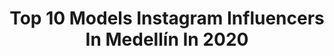 ---
title: Top 10 Models Instagram Influencers In Medellín In 2020
description: >-
  Find top models Instagram influencers in Medellín in 2020. Most popular hashtags: #model #colombia #medellin #sexy.
platform: Instagram
profiles:
  - username: "ilmio_of"
    fullname: >-
      𝐀𝐍𝐀 𝐌𝐀𝐑𝐈𝐀 𝐁𝐎𝐍𝐈𝐋𝐋𝐀
    location: "Colombia"
    followers: 43222
    engagement: 362
    commentsToLikes: 0.059355
    avatar: "https://scontent-lhr8-1.cdninstagram.com/v/t51.2885-19/s320x320/79784303_609231453210374_1370586212330373120_n.jpg?_nc_ht=scontent-lhr8-1.cdninstagram.com&_nc_ohc=lXCvq36CRhMAX9lVyF5&oh=88e2ffe983c748e1ff786b1339b87efb&oe=5EB92837"
    verified: false
    hashtags: "#throwbackthursday, #blackhair, #december, #mybody"
  - username: "johanaosornor"
    fullname: >-
      Johana Osorno Ruiz
    location: "Colombia"
    followers: 64220
    engagement: 110
    commentsToLikes: 0.022876
    avatar: "https://scontent-bos3-1.cdninstagram.com/v/t51.2885-19/s320x320/84176925_636124750474285_1890378835417890816_n.jpg?_nc_ht=scontent-bos3-1.cdninstagram.com&_nc_ohc=buxU0yMM_PcAX8zZZth&oh=4d22470cd4c1140248f15d2ca5a21e59&oe=5EB2B39D"
    verified: false
    hashtags: "#love, #modelling, #girly, #loveislove"
  - username: "vanessadonatoo"
    fullname: >-
      Vanessa Donato
    location: "Colombia"
    followers: 4297
    engagement: 1285
    commentsToLikes: 0.076882
    avatar: "https://scontent-lhr8-1.cdninstagram.com/v/t51.2885-19/s320x320/73220036_2162544520513888_423122761909534720_n.jpg?_nc_ht=scontent-lhr8-1.cdninstagram.com&_nc_ohc=ZWzw7F8YjRwAX8SNcHe&oh=2019e64fa421c27122ecc8c526affc4c&oe=5EBBBD5F"
    verified: false
    hashtags: "#portrait, #inspirarion, #woman, #livenza"
  - username: "soylatatag"
    fullname: >-
      Tatiana Gómez
    location: "Colombia"
    followers: 6219
    engagement: 837
    commentsToLikes: 0.049275
    avatar: "https://scontent-amt2-1.cdninstagram.com/v/t51.2885-19/s320x320/92355578_235718011082354_2906023165085876224_n.jpg?_nc_ht=scontent-amt2-1.cdninstagram.com&_nc_ohc=WvA5GIY7OaEAX_dxc5y&oh=a39aa84035aba1c4ac5ebbd5748d4973&oe=5EB8D4C1"
    verified: false
    hashtags: "#colombia, #felicidad, #australia, #modelocolombianas"
  - username: "la.negra.93"
    fullname: >-
      Angela Cano
    location: "Colombia"
    followers: 16287
    engagement: 806
    commentsToLikes: 0.021281
    avatar: "https://scontent-ams4-1.cdninstagram.com/v/t51.2885-19/s320x320/69473706_466349374090448_1060024359881539584_n.jpg?_nc_ht=scontent-ams4-1.cdninstagram.com&_nc_ohc=_Lus_jC_3FYAX8O59UD&oh=982f4936a9750231392b8c6b88407809&oe=5EB8F9D3"
    verified: false
    hashtags: "#lunessindescanso, #afropunk, #neoburlesque, #antioquia"
  - username: "carolinafrancov"
    fullname: >-
      Carolina Franco Villegas
    location: "Colombia"
    followers: 52036
    engagement: 371
    commentsToLikes: 0.035673
    avatar: "https://scontent-lht6-1.cdninstagram.com/v/t51.2885-19/s320x320/26068062_928066104036511_2222568081585078272_n.jpg?_nc_ht=scontent-lht6-1.cdninstagram.com&_nc_ohc=n1k-cB6GH4wAX9nFyH5&oh=05dff6e54a2fd1f229dc95dfc5d5d665&oe=5EB928D8"
    verified: false
    hashtags: "#ciclismo, #colombia, #howweliv, #livcycling"
  - username: "andre_wox"
    fullname: >-
      Andrea Gordon
    location: "Colombia"
    followers: 59297
    engagement: 299
    commentsToLikes: 0.033654
    avatar: "https://scontent-lhr8-1.cdninstagram.com/v/t51.2885-19/s320x320/91499855_2879546385493796_2986754028966248448_n.jpg?_nc_ht=scontent-lhr8-1.cdninstagram.com&_nc_ohc=_Hw_hkJbqXsAX_EaGF-&oh=a679a656ffa5fc76bfaa3b8d1073be65&oe=5EBBEEB4"
    verified: false
    hashtags: "#quedateencasa, #rojo, #casa, #est"
  - username: "dianisnicol_oficial"
    fullname: >-
      𝓓’ 𝓝𝓲𝓬𝓸𝓵.🌸🍭🦄👙
    location: "Colombia"
    followers: 37523
    engagement: 207
    commentsToLikes: 0.020383
    avatar: "https://scontent-lhr8-1.cdninstagram.com/v/t51.2885-19/s320x320/92272062_914156022351262_6088017417961734144_n.jpg?_nc_ht=scontent-lhr8-1.cdninstagram.com&_nc_ohc=JD2Z-Xp9uaEAX_25bDM&oh=659b0b48be58e22ab383684dc8d7b7e8&oe=5EBB3BD3"
    verified: false
    hashtags: "#quehacen, #mujeressexys, #amigas, #labios"
  - username: "atleticoguyoficial"
    fullname: >-
      Atleticoguyoficial
    location: "Colombia"
    followers: 8221
    engagement: 1222
    commentsToLikes: 0.035579
    avatar: "https://scontent-ams4-1.cdninstagram.com/v/t51.2885-19/s320x320/37390224_1030312440468135_4691960134010667008_n.jpg?_nc_ht=scontent-ams4-1.cdninstagram.com&_nc_ohc=tmeZbc7Y32YAX8RHUHD&oh=dd9f312714470d01e2a17074e97e65bd&oe=5EB8A968"
    verified: false
    hashtags: "#training, #onlyfans, #gym, #gymtime"
  - username: "felipebohorquez"
    fullname: >-
      Felipe Bohorquez G.F.M
    location: "Colombia"
    followers: 59283
    engagement: 123
    commentsToLikes: 0.008778
    avatar: "https://scontent-lhr8-1.cdninstagram.com/v/t51.2885-19/11820451_1693907457508445_1697551972_a.jpg?_nc_ht=scontent-lhr8-1.cdninstagram.com&_nc_ohc=DPbQzjISaSIAX8kBsHC&oh=c7e7ed2ad29fa4617576ede9ffd8a091&oe=5EB8AA43"
    verified: false
    hashtags: "#couple, #sexy, #river, #bed"
---